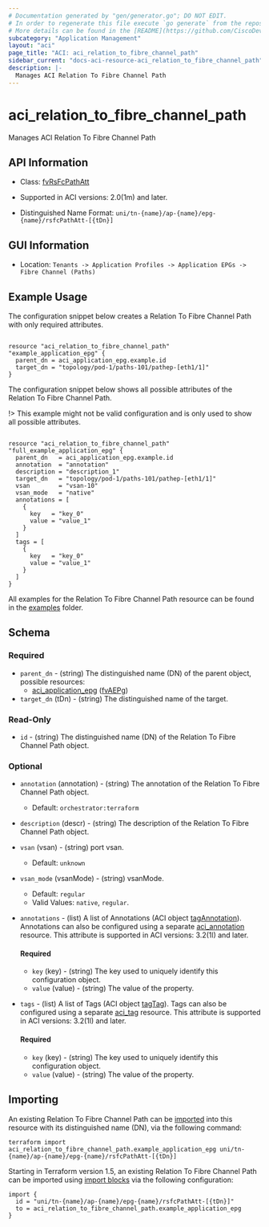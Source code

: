 ```yaml
---
# Documentation generated by "gen/generator.go"; DO NOT EDIT.
# In order to regenerate this file execute `go generate` from the repository root.
# More details can be found in the [README](https://github.com/CiscoDevNet/terraform-provider-aci/blob/master/README.md).
subcategory: "Application Management"
layout: "aci"
page_title: "ACI: aci_relation_to_fibre_channel_path"
sidebar_current: "docs-aci-resource-aci_relation_to_fibre_channel_path"
description: |-
  Manages ACI Relation To Fibre Channel Path
---
```


# aci_relation_to_fibre_channel_path #

Manages ACI Relation To Fibre Channel Path



## API Information ##

* Class: [fvRsFcPathAtt](https://pubhub.devnetcloud.com/media/model-doc-latest/docs/app/index.html#/objects/fvRsFcPathAtt/overview)

* Supported in ACI versions: 2.0(1m) and later.

* Distinguished Name Format: `uni/tn-{name}/ap-{name}/epg-{name}/rsfcPathAtt-[{tDn}]`

## GUI Information ##

* Location: `Tenants -> Application Profiles -> Application EPGs -> Fibre Channel (Paths)`

## Example Usage ##

The configuration snippet below creates a Relation To Fibre Channel Path with only required attributes.

```hcl

resource "aci_relation_to_fibre_channel_path" "example_application_epg" {
  parent_dn = aci_application_epg.example.id
  target_dn = "topology/pod-1/paths-101/pathep-[eth1/1]"
}

```
The configuration snippet below shows all possible attributes of the Relation To Fibre Channel Path.

!> This example might not be valid configuration and is only used to show all possible attributes.

```hcl

resource "aci_relation_to_fibre_channel_path" "full_example_application_epg" {
  parent_dn   = aci_application_epg.example.id
  annotation  = "annotation"
  description = "description_1"
  target_dn   = "topology/pod-1/paths-101/pathep-[eth1/1]"
  vsan        = "vsan-10"
  vsan_mode   = "native"
  annotations = [
    {
      key   = "key_0"
      value = "value_1"
    }
  ]
  tags = [
    {
      key   = "key_0"
      value = "value_1"
    }
  ]
}

```

All examples for the Relation To Fibre Channel Path resource can be found in the [examples](https://github.com/CiscoDevNet/terraform-provider-aci/tree/master/examples/resources/aci_relation_to_fibre_channel_path) folder.

## Schema ##

### Required ###

* `parent_dn` - (string) The distinguished name (DN) of the parent object, possible resources:
  - [aci_application_epg](https://registry.terraform.io/providers/CiscoDevNet/aci/latest/docs/resources/application_epg) ([fvAEPg](https://pubhub.devnetcloud.com/media/model-doc-latest/docs/app/index.html#/objects/fvAEPg/overview))
* `target_dn` (tDn) - (string) The distinguished name of the target.

### Read-Only ###

* `id` - (string) The distinguished name (DN) of the Relation To Fibre Channel Path object.

### Optional ###
  
* `annotation` (annotation) - (string) The annotation of the Relation To Fibre Channel Path object.
  - Default: `orchestrator:terraform`
* `description` (descr) - (string) The description of the Relation To Fibre Channel Path object.
* `vsan` (vsan) - (string) port vsan.
  - Default: `unknown`
* `vsan_mode` (vsanMode) - (string) vsanMode.
  - Default: `regular`
  - Valid Values: `native`, `regular`.

* `annotations` - (list) A list of Annotations (ACI object [tagAnnotation](https://pubhub.devnetcloud.com/media/model-doc-latest/docs/app/index.html#/objects/tagAnnotation/overview)). Annotations can also be configured using a separate [aci_annotation](https://registry.terraform.io/providers/CiscoDevNet/aci/latest/docs/resources/annotation) resource. This attribute is supported in ACI versions: 3.2(1l) and later.
  
  #### Required ####
  
  * `key` (key) - (string) The key used to uniquely identify this configuration object.
  * `value` (value) - (string) The value of the property.

* `tags` - (list) A list of Tags (ACI object [tagTag](https://pubhub.devnetcloud.com/media/model-doc-latest/docs/app/index.html#/objects/tagTag/overview)). Tags can also be configured using a separate [aci_tag](https://registry.terraform.io/providers/CiscoDevNet/aci/latest/docs/resources/tag) resource. This attribute is supported in ACI versions: 3.2(1l) and later.
  
  #### Required ####
  
  * `key` (key) - (string) The key used to uniquely identify this configuration object.
  * `value` (value) - (string) The value of the property.

## Importing

An existing Relation To Fibre Channel Path can be [imported](https://www.terraform.io/docs/import/index.html) into this resource with its distinguished name (DN), via the following command:

```
terraform import aci_relation_to_fibre_channel_path.example_application_epg uni/tn-{name}/ap-{name}/epg-{name}/rsfcPathAtt-[{tDn}]
```

Starting in Terraform version 1.5, an existing Relation To Fibre Channel Path can be imported
using [import blocks](https://developer.hashicorp.com/terraform/language/import) via the following configuration:

```
import {
  id = "uni/tn-{name}/ap-{name}/epg-{name}/rsfcPathAtt-[{tDn}]"
  to = aci_relation_to_fibre_channel_path.example_application_epg
}
```
